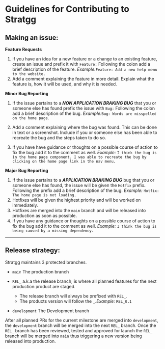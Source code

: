 # Guidelines for Contributing to Stratgg

## Making an issue:

<p><b>Feature Requests</b></p>

1. If you have an idea for a new feature or a change to an existing feature, create an issue and prefix it with `Feature:` Following the colon add a brief description of the feature. <i>Example:</i>```Feature: Add a new help menu to the website.  ``` 
2. Add a comment explaining the feature in more detail. Explain what the feature is, how it will be used, and why it is needed.

<p><b>Minor Bug Reporting</b></p>

1. If the issue pertains to a ***NON APPLICATION BRAKING BUG*** that you or someone else has found prefix the issue with `Bug:` Following the colon add a brief description of the bug. <i>Example:</i>```Bug: Words are misspelled on the home page.  ```

1. Add a comment explaining where the bug was found. This can be done in text or a screenshot. Include if you or someone else has been able to recreate the bug and the steps taken to do so. 
2. If you have have guidance or thoughts on a possible course of action to fix the bug add it to the comment as well. <i>Example:</i>
```I think the bug is in the home page component. I was able to recreate the bug by clicking on the home page link in the nav menu.```


<p><b>Major Bug Reporting</b></p>

1. If the issue pertains to a ***APPLICATION BRAKING BUG*** bug that you or someone else has found, the issue will be given the `Hotfix` prefix. Following the prefix add a brief description of the bug. 
<i>Example:</i> ```Hotfix: The home page is not loading.```
2. Hotfixes will be given the highest priority and will be worked on immediately.
3. Hotfixes are merged into the `main` branch and will be released into production as soon as possible.
4. If you have any guidance or thoughts on a possible course of action to fix the bug add it to the comment as well. <i>Example:</i>
 ```I think the bug is being caused by a missing dependency.```

<hr>

## Release strategy:
Stratgg maintains 3 protected branches. 
- `main` The production branch
- `REL_`  a.k.a the release branch; is where all planned features for the next production product are staged.

   -  The release branch will always be prefixed with `REL_`.
   -  The products version will follow the `_`.<i>Example:</i> `REL_0.1`
- `development` The Development branch

After all planned PRs for the current milestone are merged into `development`, the `development` branch will be merged into the next `REL_` branch. Once the `REL_` branch has been reviewed, tested and approved for launch the `REL_` branch will be merged into `main` thus triggering a new version being released into production.
